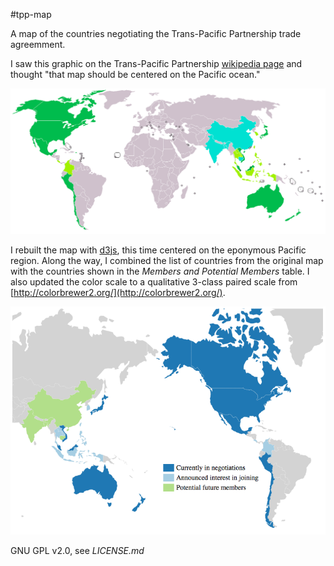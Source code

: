 #tpp-map

A map of the countries negotiating the Trans-Pacific Partnership trade agreemment.

I saw this graphic on the Trans-Pacific Partnership [wikipedia page](https://en.m.wikipedia.org/wiki/Trans-Pacific_Partnership#Membership_and_accession) and thought "that map should be centered on the Pacific ocean."

![](/screenshots/europe_centered.png?raw=true)

I rebuilt the map with [d3js](http://d3js.org/), this time centered on the eponymous Pacific region.  Along the way, I combined the list of countries from the original map with the countries shown in the *Members and Potential Members* table.  I also updated the color scale to a qualitative 3-class paired scale from [http://colorbrewer2.org/](http://colorbrewer2.org/). 

![](/screenshots/pacific_centered.png?raw=true)

GNU GPL v2.0, see *LICENSE.md*